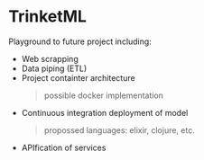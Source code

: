 # TrinketML

Playground to future project including:

* Web scrapping
* Data piping (ETL) 
* Project containter architecture 
  > possible docker implementation
* Continuous integration deployment of model 
  > propossed languages: elixir, clojure, etc.
* APIfication of services
